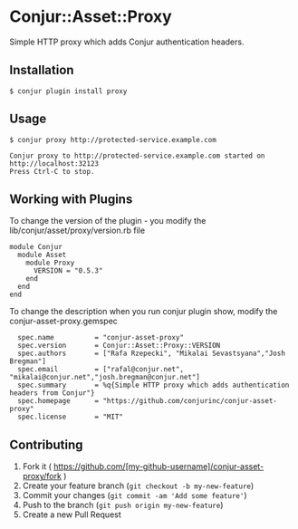 # Conjur::Asset::Proxy

Simple HTTP proxy which adds Conjur authentication headers.

## Installation

    $ conjur plugin install proxy

## Usage

    $ conjur proxy http://protected-service.example.com

    Conjur proxy to http://protected-service.example.com started on http://localhost:32123
    Press Ctrl-C to stop.
## Working with Plugins
To change the version of the plugin - you modify the lib/conjur/asset/proxy/version.rb file
```
module Conjur
  module Asset
    module Proxy
      VERSION = "0.5.3"
    end
  end
end
```
To change the description when you run conjur plugin show, modify the conjur-asset-proxy.gemspec
```
  spec.name          = "conjur-asset-proxy"
  spec.version       = Conjur::Asset::Proxy::VERSION
  spec.authors       = ["Rafa Rzepecki", "Mikalai Sevastsyana","Josh Bregman"]
  spec.email         = ["rafal@conjur.net", "mikalai@conjur.net","josh.bregman@conjur.net"]
  spec.summary       = %q{Simple HTTP proxy which adds authentication headers from Conjur"}
  spec.homepage      = "https://github.com/conjurinc/conjur-asset-proxy"
  spec.license       = "MIT"
```
## Contributing

1. Fork it ( https://github.com/[my-github-username]/conjur-asset-proxy/fork )
2. Create your feature branch (`git checkout -b my-new-feature`)
3. Commit your changes (`git commit -am 'Add some feature'`)
4. Push to the branch (`git push origin my-new-feature`)
5. Create a new Pull Request

